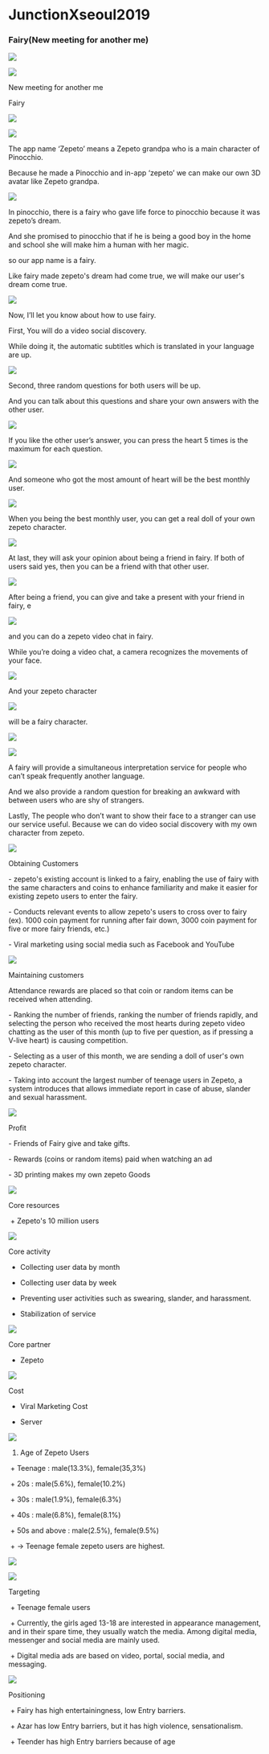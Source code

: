 # JunctionXseoul2019
###  Fairy(New meeting for another me) 

![](img/슬라이드1.JPG)

![](img/슬라이드2.JPG)

New meeting for another me

Fairy

![](img/슬라이드3.JPG)

![](img/슬라이드4.JPG)

The app name ‘Zepeto’ means a Zepeto grandpa who is a main character of Pinocchio. 

Because he made a Pinocchio and in-app ‘zepeto’ we can make our own 3D avatar like Zepeto grandpa.

![](img/슬라이드5.JPG)

In pinocchio, there is a fairy who gave life force to pinocchio because it was zepeto’s dream. 

And she promised to pinocchio that if he is being a good boy in the home and school she will make him a human with her magic. 

so our app name is a fairy. 

Like fairy made zepeto's dream had come true, we will make our user's dream come true.

![](img/슬라이드6.JPG)

Now, I’ll let you know about how to use fairy.

First, You will do a video social discovery. 

While doing it, the automatic subtitles which is translated in your language are up.

![](img/슬라이드7.JPG)

Second, three random questions for both users will be up.

And you can talk about this questions and share your own answers with the other user.

![](img/슬라이드8.JPG)

If you like the other user’s answer, you can press the heart 5 times is the maximum for each question.   

![](img/슬라이드9.JPG)

And someone who got the most amount of heart will be the best monthly user. 

![](img/슬라이드10.JPG)

When you being the best monthly user, you can get a real doll of your own zepeto character. 

![](img/슬라이드11.JPG)

At last, they will ask your opinion about being a friend in fairy. If both of users said yes, then you can be a friend with that other user.

![](img/슬라이드12.JPG)

After being a friend, you can give and take a present with your friend in fairy,  e

![](img/슬라이드13.JPG)

and you can do a zepeto video chat in fairy.

While you’re doing a video chat, a camera recognizes the movements of your face. 

![](img/슬라이드14.JPG)

And your zepeto character 

![](img/슬라이드15.JPG)

will be a fairy character.  

![](img/슬라이드16.JPG)

![](img/슬라이드17.JPG)

A fairy will provide a simultaneous interpretation service for people who can’t speak frequently another language.

And we also provide a random question for breaking an awkward with between users who are shy of strangers.

Lastly, The people who don’t want to show their face to a stranger can use our service useful. Because we can do video social discovery with my own character from zepeto.

![](img/슬라이드18.JPG)

Obtaining Customers

\- zepeto's existing account is linked to a fairy, enabling the use of fairy with the same characters and coins to enhance familiarity and make it easier for existing zepeto users to enter the fairy.

\- Conducts relevant events to allow zepeto's users to cross over to fairy (ex). 1000 coin payment for running after fair down, 3000 coin payment for five or more fairy friends, etc.)

\- Viral marketing using social media such as Facebook and YouTube

![](img/슬라이드19.JPG)

Maintaining customers

Attendance rewards are placed so that coin or random items can be received when attending.

\- Ranking the number of friends, ranking the number of friends rapidly, and selecting the person who received the most hearts during zepeto video chatting as the user of this month (up to five per question, as if pressing a V-live heart) is causing competition.

\- Selecting as a user of this month, we are sending a doll of user's own zepeto character.

\- Taking into account the largest number of teenage users in Zepeto, a system introduces that allows immediate report in case of abuse, slander and sexual harassment.

![](img/슬라이드20.JPG)

Profit

\- Friends of Fairy give and take gifts.

\- Rewards (coins or random items) paid when watching an ad

\- 3D printing makes my own zepeto Goods

![](img/슬라이드21.JPG)

Core resources

​    + Zepeto's 10 million users

![](img/슬라이드22.JPG)

Core activity

   + Collecting user data by month

   + Collecting user data by week

   + Preventing user activities such as swearing, slander, and harassment.

   + Stabilization of service 

![](img/슬라이드23.JPG)

Core partner

   + Zepeto

![](img/슬라이드24.JPG)

Cost

   + Viral Marketing Cost

   + Server

![](img/슬라이드25.JPG)

  1. Age of Zepeto Users

​      + Teenage : male(13.3%), female(35,3%)

​      + 20s : male(5.6%), female(10.2%)

​      + 30s : male(1.9%), female(6.3%)

​      + 40s : male(6.8%), female(8.1%)

​      + 50s and above : male(2.5%), female(9.5%)

​      + -> Teenage female zepeto users are highest.

![](img/슬라이드26.JPG)



![](img/슬라이드27.JPG)

Targeting

​      + Teenage female users

​      + Currently, the girls aged 13-18 are interested in appearance management, and in their spare time, they usually watch the media. Among digital media, messenger and social media are mainly used.

​      + Digital media ads are based on video, portal, social media, and messaging. 

![](img/슬라이드28.JPG)

 Positioning

​     + Fairy has high entertainingness, low Entry barriers.

​     + Azar has low Entry barriers, but it has high violence, sensationalism.

​     + Teender has high Entry barriers because of age




